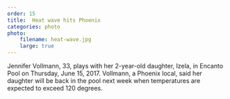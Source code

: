 ```yaml
---
order: 15
title:  Heat wave hits Phoenix
categories: photo
photo:
    filename: heat-wave.jpg
    large: true
---
```


Jennifer Vollmann, 33, plays with her 2-year-old daughter, Izela, in Encanto Pool on Thursday, June 15, 2017. Vollmann, a Phoenix local, said her daughter will be back in the pool next week when temperatures are expected to exceed 120 degrees. 